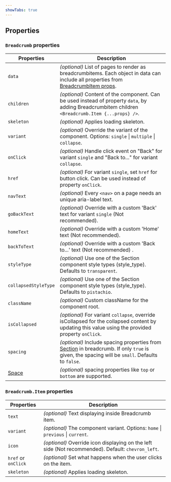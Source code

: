 ```yaml
---
showTabs: true
---
```


## Properties

### `Breadcrumb` properties

| Properties                                  | Description                                                                                                                                                                                             |
| ------------------------------------------- | ------------------------------------------------------------------------------------------------------------------------------------------------------------------------------------------------------- |
| `data`                                      | _(optional)_ List of pages to render as breadcrumbitems. Each object in data can include all properties from [BreadcrumbItem props](/uilib/components/breadcrumb/properties#breadcrumbitem-properties). |
| `children`                                  | _(optional)_ Content of the component. Can be used instead of property `data`, by adding Breadcrumbitem children `<Breadcrumb.Item {...props} />`.                                                      |
| `skeleton`                                  | _(optional)_ Applies loading skeleton.                                                                                                                                                                  |
| `variant`                                   | _(optional)_ Override the variant of the component. Options: `single` \| `multiple` \| `collapse`.                                                                                                      |
| `onClick`                                   | _(optional)_ Handle click event on "Back" for variant `single` and "Back to..." for variant `collapse`.                                                                                                 |
| `href`                                      | _(optional)_ For variant `single`, set `href` for button click. Can be used instead of property `onClick`.                                                                                              |
| `navText`                                   | _(optional)_ Every `<nav>` on a page needs an unique aria-label text.                                                                                                                                   |
| `goBackText`                                | _(optional)_ Override with a custom 'Back' text for variant `single` (Not recommended).                                                                                                                 |
| `homeText`                                  | _(optional)_ Override with a custom 'Home' text (Not recommended).                                                                                                                                      |
| `backToText`                                | _(optional)_ Override with a custom 'Back to...' text (Not recommended) .                                                                                                                               |
| `styleType`                                 | _(optional)_ Use one of the Section component style types (style_type). Defaults to `transparent`.                                                                                                      |
| `collapsedStyleType`                        | _(optional)_ Use one of the Section component style types (style_type). Defaults to `pistachio`.                                                                                                        |
| `className`                                 | _(optional)_ Custom className for the component root.                                                                                                                                                   |
| `isCollapsed`                               | _(optional)_ For variant `collapse`, override isCollapsed for the collapsed content by updating this value using the provided property `onClick`.                                                       |
| `spacing`                                   | _(optional)_ Include spacing properties from [Section](/uilib/components/section/properties) in breadcrumb. If only `true` is given, the spacing will be `small`. Defaults to `false`.                  |
| [Space](/uilib/components/space/properties) | _(optional)_ spacing properties like `top` or `bottom` are supported.                                                                                                                                   |

### `Breadcrumb.Item` properties

| Properties          | Description                                                                                        |
| ------------------- | -------------------------------------------------------------------------------------------------- |
| `text`              | _(optional)_ Text displaying inside Breadcrumb item.                                               |
| `variant`           | _(optional)_ The component variant. Options: `home` \| `previous` \| `current`.                    |
| `icon`              | _(optional)_ Override icon displaying on the left side (Not recommended). Default: `chevron_left`. |
| `href` or `onClick` | _(optional)_ Set what happens when the user clicks on the item.                                    |
| `skeleton`          | _(optional)_ Applies loading skeleton.                                                             |
